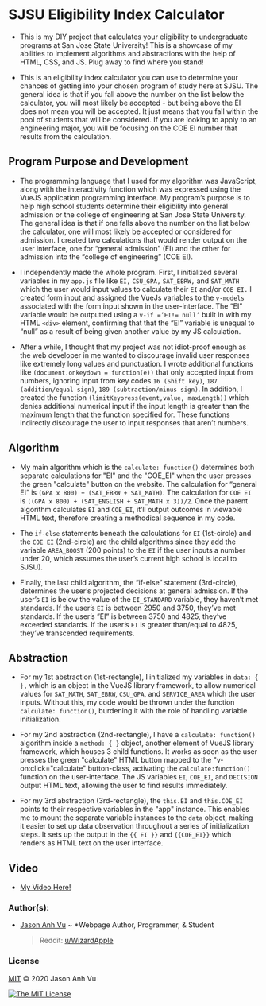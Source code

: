 # SJSU Eligibility Index Calculator
- This is my DIY project that calculates your eligibility to undergraduate programs at San Jose State University! This is a showcase of my abilities to implement algorithms and abstractions with the help of HTML, CSS, and JS. Plug away to find where you stand!

- This is an eligibility index calculator you can use to determine your chances of getting into your chosen program of study here at SJSU. The general idea is that if you fall above the number on the list below the calculator, you will most likely be accepted - but being above the EI does not mean you will be accepted. It just means that you fall within the pool of students that will be considered. If you are looking to apply to an engineering major, you will be focusing on the COE EI number that results from the calculation.

## Program Purpose and Development
- The programming language that I used for my algorithm was JavaScript, along with the interactivity function which was expressed using the VueJS application programming interface. My program’s purpose is to help high school students determine their eligibility into general admission or the college of engineering at San Jose State University. The general idea is that if one falls above the number on the list below the calculator, one will most likely be accepted or considered for admission. I created two calculations that would render output on the user interface, one for “general admission” (EI) and the other for admission into the “college of engineering” (COE EI). 

- I independently made the whole program. First, I initialized several variables in my `app.js` file like `EI,` `CSU_GPA,` `SAT_EBRW,` and `SAT_MATH` which the user would input values to calculate their `EI` and/or `COE_EI.` I created form input and assigned the VueJs variables to the `v-models` associated with the form input shown in the user-interface. The “EI” variable would be outputted using a `v-if =’EI!= null’` built in with my HTML `<div>` element, confirming that that the “EI” variable is unequal to “null” as a result of being given another value by my JS calculation.				

- After a while, I thought that my project was not idiot-proof enough as the web developer in me wanted to discourage invalid user responses like extremely long values and punctuation. I wrote additional functions like `(document.onkeydown = function(e))` that only accepted input from numbers, ignoring input from key codes `16 (Shift key)`, `187 (addition/equal sign)`, `189 (subtraction/minus sign)`. In addition, I created the function `(limitKeypress(event,value, maxLength))` which denies additional numerical input if the input length is greater than the maximum length that the function specified for. These functions indirectly discourage the user to input responses that aren’t numbers.

## Algorithm
- My main algorithm which is the `calculate: function()` determines both separate calculations for "EI" and the "COE_EI" when the user presses the green "calculate" button on the website. The calculation for “general EI” is `(GPA x 800) + (SAT_EBRW + SAT_MATH)`. The calculation for `COE EI` is `((GPA x 800) + (SAT_ENGLISH + SAT_MATH x 3))/2`. Once the parent algorithm calculates `EI` and `COE_EI`, it’ll output outcomes in viewable HTML text, therefore creating a methodical sequence in my code.

- The `if-else` statements beneath the calculations for `EI` (1st-circle) and the `COE EI` (2nd-circle) are the child algorithms since they add the variable `AREA_BOOST` (200 points) to the `EI` if the user inputs a number under 20, which assumes the user’s current high school is local to SJSU).

- Finally, the last child algorithm, the “if-else” statement (3rd-circle), determines the user’s projected decisions at general admission. If the user’s `EI` is below the value of the `EI_STANDARD` variable, they haven’t met standards. If the user’s `EI` is between 2950 and 3750, they’ve met standards. If the user’s ”EI” is between 3750 and 4825, they’ve exceeded standards. If the user’s `EI` is greater than/equal to 4825, they’ve transcended requirements.

## Abstraction
- For my 1st abstraction (1st-rectangle), I initialized my variables in `data: { },` which is an object in the VueJS library framework, to allow numerical values for `SAT_MATH`, `SAT_EBRW`, `CSU_GPA`, and `SERVICE_AREA` which the user inputs. Without this, my code would be thrown under the function `calculate: function()`, burdening it with the role of handling variable initialization.

- For my 2nd abstraction (2nd-rectangle), I have a `calculate: function()`  algorithm inside a 
`method: { }` object, another element of VueJS library framework, which houses 3 child functions. It works as soon as the user presses the green "calculate" HTML button mapped to the "v-on:click="calculate" button-class, activating the `calculate:function()` function on the user-interface. The JS variables `EI`, `COE_EI`, and `DECISION` output HTML text, allowing the user to find results immediately.

- For my 3rd abstraction (3rd-rectangle), the `this.EI` and `this.COE_EI` points to their respective variables in the "app" instance. This enables me to mount the separate variable instances to the `data` object, making it easier to set up data observation throughout a series of initialization steps. It sets up the output in the `{{ EI }}` and `{{COE_EI}}` which renders as HTML text on the user interface.

## Video
- [My Video Here!](https://jasonanhvu.github.io/sjsu-ei/sjsu-ei.mp4)

### Author(s):
- [Jason Anh Vu](https://javu404.github.io/) ~ *Webpage Author, Programmer, & Student 
  > Reddit: [u/WizardApple](https://reddit.com/user/WizardApple) 

### License
[MIT](https://opensource.org/licenses/MIT) © 2020 Jason Anh Vu

[![The MIT License](https://img.shields.io/badge/License-MIT-yellow.svg)](https://opensource.org/licenses/MIT)
